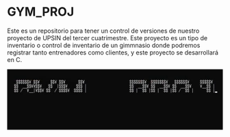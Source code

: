 # GYM_PROJ
Este es un repositorio para tener un control de versiones de nuestro proyecto de UPSIN del tercer cuatrimestre.
Este proyecto es un tipo de inventario o control de inventario de un gimmnasio donde podremos registrar tanto entrenadores como clientes, y este proyecto se desarrollará en C.

![Intro App](/intro.gif)